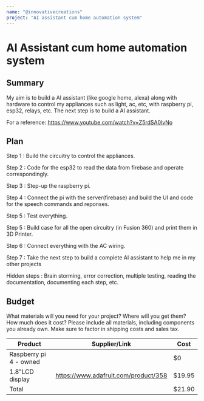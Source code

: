 ```yaml
---
name: "@innovativecreations"
project: "AI assistant cum home automation system"
---
```


# AI Assistant cum home automation system

## Summary

My aim is to build a AI assistant (like google home, alexa) along with hardware to control my appliances such as light, ac, etc, with raspberry pi, esp32, relays, etc. The next step is to build a AI assistant.

For a reference: https://www.youtube.com/watch?v=Z5rdSA0lvNo

## Plan

Step 1 : Build the circuitry to control the appliances.

Step 2 : Code for the esp32 to read the data from firebase and operate correspondingly.

Step 3 : Step-up the raspberry pi.

Step 4 : Connect the pi with the server(firebase) and build the UI and code for the speech commands and reponses.

Step 5 : Test everything.

Step 5 : Build case for all the open circuitry (in Fusion 360) and print them in 3D Printer.

Step 6 : Connect everything with the AC wiring.

Step 7 : Take the next step to build a complete AI assistant to help me in my other projects

Hidden steps : Brain storming, error correction, multiple testing, reading the documentation, documenting each step, etc.

## Budget

What materials will you need for your project? Where will you get them? How much does it cost? Please include all materials, including components you already own. Make sure to factor in shipping costs and sales tax.

| Product         | Supplier/Link                         | Cost   |
| --------------- | ------------------------------------- | ------ |
| Raspberry pi 4 - owned  |  | $0 |
| 1.8"LCD display | https://www.adafruit.com/product/358  | $19.95 |
| Total           |                                       | $21.90 |

